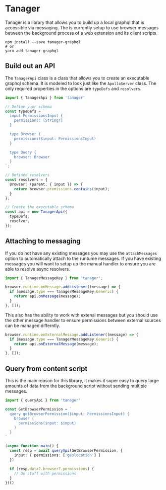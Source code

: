 # Tanager

Tanager is a library that allows you to build up a local graphql that is accessible via messaging. The is currently setup to use browser messages between the background process of a web extension and its client scripts.

```shell
npm install --save tanager-graphql
# or
yarn add tanager-graphql
```

## Build out an API

The `TanagerApi` class is a class that allows you to create an executable graphql schema. It is modeled to look just like the `ApolloServer` class. The only required properties in the options are `typeDefs` and `resolvers`.

```typescript
import { TanagerApi } from 'tanager'

// Define your schema
const typeDefs = `
  input PermissionsInput {
    permissions: [String!]
  }

  type Browser {
    permissions($input: PermissionsInput)
  }

  type Query {
    browser: Browser
  }
`;

// Defined resolvers
const resolvers = {
  Browser: (parent, { input }) => {
    return browser.premissions.contains(input);
  }
};

// Create the executable schema
const api = new TanagerApi({
  typeDefs,
  resolver,
});
```

## Attaching to messaging

If you do not have any existing messages you may use the `attachMessages` option to automatically attach to the runtume messages. If you have existing messages you will want to setup up the manual handler to ensure you are able to resolve async resolvers.

```typescript
import { TanagerMessageKey } from 'tanager'; 

browser.runtime.onMessage.addListener((message) => {
  if (message.type === TanagerMessageKey.Generic) {
    return api.onMessage(message);
  }
}, []);
```

This also has the ability to work with extenal messages but you should use the other message handler to ensure permissions between external sources can be managed differntly.

```typescript
browser.runtime.onExternalMessage.addListener((message) => {
  if (message.type === TanagerMessageKey.Generic) {
    return api.onExternalMessage(message);
  }
}, []);
```

## Query from content script

This is the main reason for this library, it makes it super easy to query large amounts of data from the background script without sending multiple messages.

```typescript
import { queryApi } from 'tanager'

const GetBrowserPermission = `
  query getBrowserPermission($input: PermissionsInput) {
    browser {
      permissions(input: $input)
    }
  }
`

(async function main() {
  const resp = await queryApi(GetBrowserPermission, {
    input: { permissions: ['geolocation'] }
  })
  
  if (resp.data?.browser?.permissions) {
    // Do stuff with permissions
  }
})()
```


